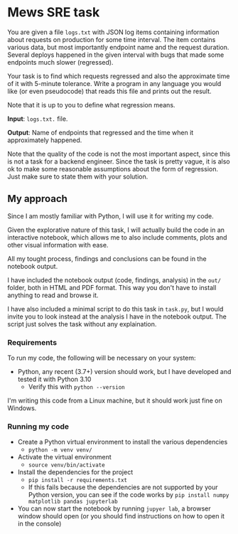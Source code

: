 # Mews SRE task

You are given a file `logs.txt` with JSON log items containing information about requests on production for some time interval. The item contains various data, but most importantly endpoint name and the request duration. Several deploys happened in the given interval with bugs that made some endpoints much slower (regressed).

Your task is to find which requests regressed and also the approximate time of it with 5-minute tolerance.
Write a program in any language you would like (or even pseudocode) that reads this file and prints out the result.

Note that it is up to you to define what regression means.

**Input**: `logs.txt.` file.

**Output**: Name of endpoints that regressed and the time when it approximately happened.

Note that the quality of the code is not the most important aspect, since this is not a task for a backend engineer.
Since the task is pretty vague, it is also ok to make some reasonable assumptions about the form of regression. Just make sure to state them with your solution.

## My approach

Since I am mostly familiar with Python, I will use it for writing my code.

Given the explorative nature of this task, I will actually build the code in an interactive notebook, which allows me to also include comments, plots and other visual information with ease.

All my tought process, findings and conclusions can be found in the notebook output.

I have included the notebook output (code, findings, analysis) in the `out/` folder, both in HTML and PDF format. This way you don't have to install anything to read and browse it.

I have also included a minimal script to do this task in `task.py`, but I would invite you to look instead at the analysis I have in the notebook output. The script just solves the task without any explaination.

### Requirements

To run my code, the following will be necessary on your system:

* Python, any recent (3.7+) version should work, but I have developed and tested it with Python 3.10
    * Verify this with `python --version`

I'm writing this code from a Linux machine, but it should work just fine on Windows.

### Running my code

* Create a Python virtual environment to install the various dependencies
    * `python -m venv venv/`
* Activate the virtual environment
    * `source venv/bin/activate`
* Install the dependencies for the project
    * `pip install -r requirements.txt`
    * If this fails because the dependencies are not supported by your Python version, you can see if the code works by `pip install numpy matplotlib pandas jupyterlab`
* You can now start the notebook by running `jupyer lab`, a browser window should open (or you should find instructions on how to open it in the console)
